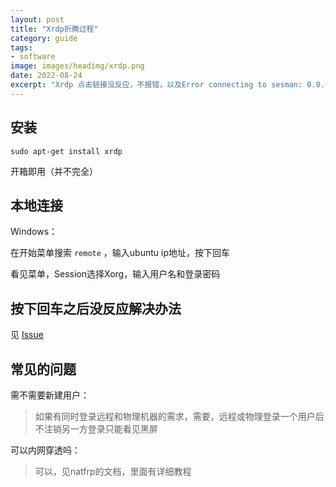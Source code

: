 ```yaml
---
layout: post
title: "Xrdp折腾过程"
category: guide
tags: 
- software
image: images/headimg/xrdp.png
date: 2022-08-24
excerpt: "Xrdp 点击链接没反应，不报错，以及Error connecting to sesman: 0.0.0.0 port: 3350"
---
```


## 安装

```
sudo apt-get install xrdp
```

开箱即用（并不完全）

## 本地连接

Windows：

在开始菜单搜索 `remote` ，输入ubuntu ip地址，按下回车

看见菜单，Session选择Xorg，输入用户名和登录密码

## 按下回车之后没反应解决办法

见 [Issue](https://github.com/neutrinolabs/xrdp/issues/2321)

## 常见的问题

需不需要新建用户：

> 如果有同时登录远程和物理机器的需求，需要，远程或物理登录一个用户后不注销另一方登录只能看见黑屏

可以内网穿透吗：

> 可以，见natfrp的文档，里面有详细教程